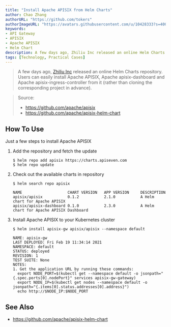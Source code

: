```yaml
---
title: "Install Apache APISIX from Helm Charts"
author: Chao Zhang
authorURL: "https://github.com/tokers"
authorImageURL: "https://avatars.githubusercontent.com/u/10428333?s=400&u=f48ef50c5621a1616a3ede50221547e34270e061&v=4"
keywords:
- API Gateway
- APISIX
- Apache APISIX
- Helm Chart
description: A few days ago, Zhiliu Inc released an online Helm Charts repository. Users can easily install Apache APISIX, Apache apisix-dashboard and Apache apisix-ingress-controller from it (rather than cloning the corresponding project in advance).
tags: [Technology, Practical Cases]
---
```


> A few days ago, [Zhiliu Inc](https://www.apiseven.com/) released an online Helm Charts repository. Users can easily install Apache APISIX, Apache apisix-dashboard and Apache apisix-ingress-controller from it (rather than cloning the corresponding project in advance).

<!--truncate-->

> Source:
>
> - https://github.com/apache/apisix
> - https://github.com/apache/apisix-helm-chart

## How To Use

Just a few steps to install Apache APISIX

1. Add the repository and fetch the update

   ```
   $ helm repo add apisix https://charts.apiseven.com
   $ helm repo update
   ```

2. Check out the available charts in repository

   ```
   $ helm search repo apisix

   NAME                    CHART VERSION   APP VERSION     DESCRIPTION
   apisix/apisix           0.1.2           2.1.0           A Helm chart for Apache APISIX
   apisix/apisix-dashboard 0.1.0           2.3.0           A Helm chart for Apache APISIX Dashboard
   ```

3. Install Apache APISIX to your Kubernetes cluster

   ```
   $ helm install apisix-gw apisix/apisix --namespace default

   NAME: apisix-gw
   LAST DEPLOYED: Fri Feb 19 11:34:14 2021
   NAMESPACE: default
   STATUS: deployed
   REVISION: 1
   TEST SUITE: None
   NOTES:
   1. Get the application URL by running these commands:
     export NODE_PORT=$(kubectl get --namespace default -o jsonpath="{.spec.ports[0].nodePort}" services apisix-gw-gateway)
     export NODE_IP=$(kubectl get nodes --namespace default -o jsonpath="{.items[0].status.addresses[0].address}")
     echo http://$NODE_IP:$NODE_PORT
   ```

## See Also

- https://github.com/apache/apisix-helm-chart
